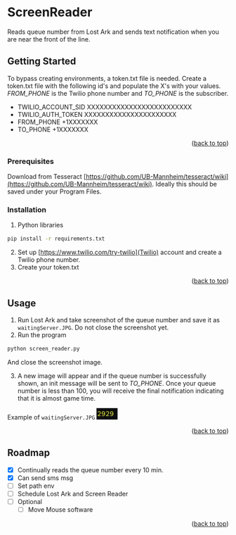 # ScreenReader
 Reads queue number from Lost Ark and sends text notification when you are near the front of the line.
 
<!-- GETTING STARTED -->
## Getting Started
To bypass creating environments, a token.txt file is needed.
Create a token.txt file with the following id's and populate the X's with your values. _FROM_PHONE_ is the Twilio phone number and _TO_PHONE_ is the subscriber.

* TWILIO_ACCOUNT_SID XXXXXXXXXXXXXXXXXXXXXXXXX 
* TWILIO_AUTH_TOKEN XXXXXXXXXXXXXXXXXXXXXX
* FROM_PHONE +1XXXXXXX
* TO_PHONE +1XXXXXXX


<p align="right">(<a href="#top">back to top</a>)</p>


### Prerequisites

Download from Tesseract [https://github.com/UB-Mannheim/tesseract/wiki](https://github.com/UB-Mannheim/tesseract/wiki). Ideally this should be saved under your Program Files.


### Installation

1. Python libraries
  ```sh
  pip install -r requirements.txt
  ```
2. Set up [https://www.twilio.com/try-twilio](Twilio) account and create a Twilio phone number.
3. Create your token.txt
   

<p align="right">(<a href="#top">back to top</a>)</p>



<!-- USAGE EXAMPLES -->
## Usage

1. Run Lost Ark and take screenshot of the queue number and save it as `waitingServer.JPG`. Do not close the screenshot yet. 
2. Run the program
  ```s
  python screen_reader.py
  ```
  And close the screenshot image. 
  
3. A new image will appear and if the queue number is successfully shown, an init message will be sent to _TO_PHONE_. Once your queue number is less than 100, you will receive the final notification indicating that it is almost game time.  


Example of `waitingServer.JPG` ![Example of `waitingServer.JPG`](waitingServer.JPG)


<p align="right">(<a href="#top">back to top</a>)</p>


<!-- ROADMAP -->
## Roadmap

- [x] Continually reads the queue number every 10 min.
- [x] Can send sms msg
- [ ] Set path env
- [ ] Schedule Lost Ark and Screen Reader
- [ ] Optional
    - [ ] Move Mouse software

<p align="right">(<a href="#top">back to top</a>)</p>

